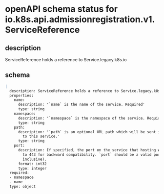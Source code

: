 # openAPI schema status for io.k8s.api.admissionregistration.v1.ServiceReference

## description

ServiceReference holds a reference to Service.legacy.k8s.io

## schema

```yaml
|
  description: ServiceReference holds a reference to Service.legacy.k8s.io
  properties:
    name:
      description: '`name` is the name of the service. Required'
      type: string
    namespace:
      description: '`namespace` is the namespace of the service. Required'
      type: string
    path:
      description: '`path` is an optional URL path which will be sent in any request
        to this service.'
      type: string
    port:
      description: If specified, the port on the service that hosting webhook. Default
        to 443 for backward compatibility. `port` should be a valid port number (1-65535,
        inclusive).
      format: int32
      type: integer
  required:
  - namespace
  - name
  type: object

```
